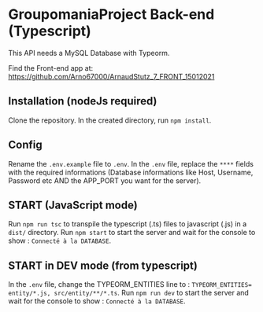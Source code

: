 # GroupomaniaProject Back-end (Typescript)

This API needs a MySQL Database with Typeorm. 

Find the Front-end app at: https://github.com/Arno67000/ArnaudStutz_7_FRONT_15012021


## Installation (nodeJs required)

Clone the repository.
In the created directory, run `npm install`.

## Config

Rename the `.env.example` file to `.env`.
In the `.env` file, replace the `****` fields with the required informations (Database informations like Host, Username, Password etc AND the APP_PORT you want for the server).

## START (JavaScript mode)

Run `npm run tsc` to transpile the typescript (.ts) files to javascript (.js) in a `dist/` directory.
Run `npm start` to start the server and wait for the console to show : `Connecté à la DATABASE`.

## START in DEV mode (from typescript)

In the `.env` file, change the TYPEORM_ENTITIES line to : `TYPEORM_ENTITIES= entity/*.js, src/entity/**/*.ts`. 
Run `npm run dev` to start the server and wait for the console to show : `Connecté à la DATABASE`.
